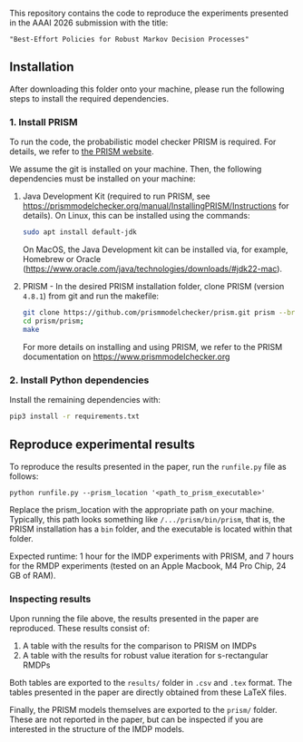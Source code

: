 This repository contains the code to reproduce the experiments presented in the AAAI 2026 submission with the title:

    "Best-Effort Policies for Robust Markov Decision Processes"

## Installation
After downloading this folder onto your machine, please run the following steps to install the required dependencies.

### 1. Install PRISM

To run the code, the probabilistic model checker PRISM is required. For details, we refer to [the PRISM website](https://www.prismmodelchecker.org/manual/InstallingPRISM/Instructions).

We assume the git is installed on your machine. Then, the following dependencies must be installed on your machine:

1. Java Development Kit (required to run PRISM, see https://prismmodelchecker.org/manual/InstallingPRISM/Instructions for details). On Linux, this can be installed using the commands:

   ```bash
   sudo apt install default-jdk
   ```

   On MacOS, the Java Development kit can be installed via, for example, Homebrew or Oracle (https://www.oracle.com/java/technologies/downloads/#jdk22-mac).

3. PRISM - In the desired PRISM installation folder, clone PRISM (version `4.8.1`) from git and run the makefile:

   ```bash
   git clone https://github.com/prismmodelchecker/prism.git prism --branch v4.8.1;
   cd prism/prism; 
   make
   ```

   For more details on installing and using PRISM, we refer to the PRISM documentation on 
   https://www.prismmodelchecker.org


### 2. Install Python dependencies
Install the remaining dependencies with:

```bash
pip3 install -r requirements.txt
```

## Reproduce experimental results
To reproduce the results presented in the paper, run the `runfile.py` file as follows:

```
python runfile.py --prism_location '<path_to_prism_executable>'
```

Replace the prism_location with the appropriate path on your machine. Typically, this path looks something like `/.../prism/bin/prism`, that is, the PRISM installation has a `bin` folder, and the executable is located within that folder.

Expected runtime: 1 hour for the IMDP experiments with PRISM, and 7 hours for the RMDP experiments (tested on an Apple Macbook, M4 Pro Chip, 24 GB of RAM).

### Inspecting results
Upon running the file above, the results presented in the paper are reproduced. These results consist of:

1. A table with the results for the comparison to PRISM on IMDPs
2. A table with the results for robust value iteration for s-rectangular RMDPs

Both tables are exported to the `results/` folder in `.csv` and `.tex` format. The tables presented in the paper are directly obtained from these LaTeX files.

Finally, the PRISM models themselves are exported to the `prism/` folder. These are not reported in the paper, but can be inspected if you are interested in the structure of the IMDP models.